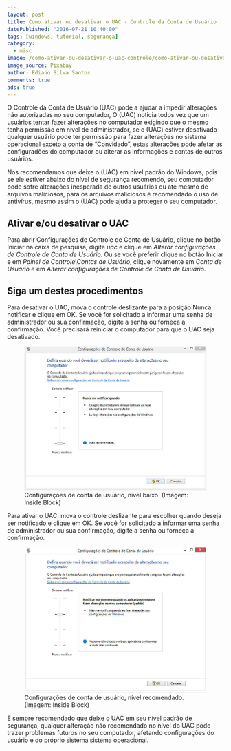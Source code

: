 ```yaml
---
layout: post
title: Como ativar ou desativar o UAC - Controle da Conta de Usuário
datePublished: "2016-07-21 10:40:00"
tags: [windows, tutorial, segurança]
category:
  - misc
image: /como-ativar-ou-desativar-o-uac-controle/como-ativar-ou-desativar-o-uac-controle.jpg
image_source: Pixabay
author: Ediano Silva Santos
comments: true
ads: true
---
```


O Controle da Conta de Usuário (UAC) pode a ajudar a impedir alterações não autorizadas no seu computador, O (UAC) noticia todos vez que um usuários tentar fazer alterações no computador exigindo que o mesmo tenha permissão em nível de administrador, se o (UAC) estiver desativado qualquer usuário pode ter permissão para fazer alterações no sistema operacional exceto a conta de “Convidado”, estas alterações pode afetar as configuradões do computador ou alterar as informações e contas de outros usuários.

Nos recomendamos que deixe o (UAC) em nível padrão do Windows, pois se ele estiver abaixo do nível de segurança recomendo, seu computador pode sofre alterações inesperada de outros usuários ou ate mesmo de arquivos maliciosos, para os arquivos maliciosos é recomendado o uso de antivírus, mesmo assim o (UAC) pode ajuda a proteger o seu computador.

## Ativar e/ou desativar o UAC
Para abrir Configurações de Controle de Conta de Usuário, clique no botão Iniciar na caixa de pesquisa, digite *uac* e clique em *Alterar configurações de Controle de Conta de Usuário*. Ou se você preferir clique no botão Iniciar e em *Painel de Controle\Contas de Usuário*, clique novamente em *Conta de Usuário* e em *Alterar configurações de Controle de Conta de Usuário*.

## Siga um destes procedimentos
Para desativar o UAC, mova o controle deslizante para a posição Nunca notificar e clique em OK. Se você for solicitado a informar uma senha de administrador ou sua confirmação, digite a senha ou forneça a confirmação. Você precisará reiniciar o computador para que o UAC seja desativado.

<figure class="image">
<img alt="Configurações de conta de usuário, nível baixo" src="/assets/blog/como-ativar-ou-desativar-o-uac-controle/configuracao-conta-usuario-baixo.jpg">
<figcaption>Configurações de conta de usuário, nível baixo. (Imagem: Inside Block)</figcaption>
</figure>

Para ativar o UAC, mova o controle deslizante para escolher quando deseja ser notificado e clique em OK. Se você for solicitado a informar uma senha de administrador ou sua confirmação, digite a senha ou forneça a confirmação.

<figure class="image">
<img alt="Configurações de conta de usuário, nível recomendado" src="/assets/blog/como-ativar-ou-desativar-o-uac-controle/configuracao-conta-usuario-recomendado.jpg">
<figcaption>Configurações de conta de usuário, nível recomendado. (Imagem: Inside Block)</figcaption>
</figure>

E sempre recomendado que deixe o UAC em seu nível padrão de segurança, qualquer alteração não recomendado no nível do UAC pode trazer problemas futuros no seu computador, afetando configurações do usuário e do próprio sistema sistema operacional.
